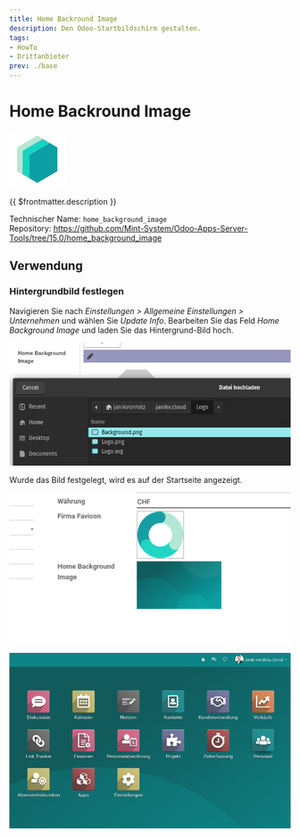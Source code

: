 ```yaml
---
title: Home Backround Image
description: Den Odoo-Startbildschirm gestalten.
tags:
- HowTo
- Drittanbieter
prev: ./base
---
```

# Home Backround Image
![icon_oms_box](attachments/icons_odoo_mint_system.png)

{{ $frontmatter.description }}

Technischer Name: `home_background_image`\
Repository: <https://github.com/Mint-System/Odoo-Apps-Server-Tools/tree/15.0/home_background_image>

## Verwendung

### Hintergrundbild festlegen

Navigieren Sie nach *Einstellungen > Allgemeine Einstellungen > Unternehmen* und wählen Sie *Update Info*. Bearbeiten Sie das Feld *Home Background Image* und laden Sie das Hintergrund-Bild hoch.

![](attachments/Home%20Backround%20Image%20Upload.png)

Wurde das Bild festgelegt, wird es auf der Startseite angezeigt.

![](attachments/Home%20Backround%20Image%20Set.png)

![](attachments/Home%20Backround%20Image%20Beispiel.png)
